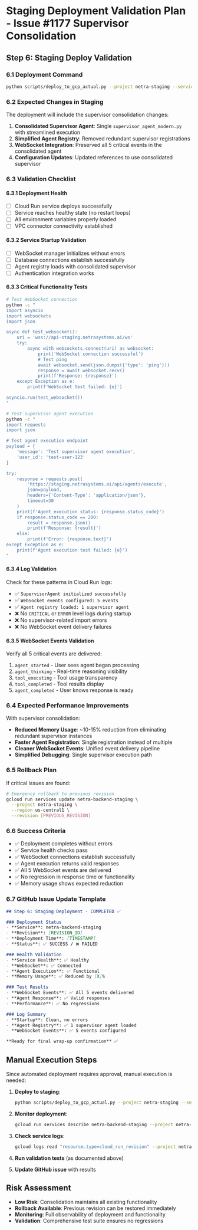 # Staging Deployment Validation Plan - Issue #1177 Supervisor Consolidation

## Step 6: Staging Deploy Validation

### 6.1 Deployment Command
```bash
python scripts/deploy_to_gcp_actual.py --project netra-staging --service backend --build-local
```

### 6.2 Expected Changes in Staging
The deployment will include the supervisor consolidation changes:

1. **Consolidated Supervisor Agent**: Single `supervisor_agent_modern.py` with streamlined execution
2. **Simplified Agent Registry**: Removed redundant supervisor registrations
3. **WebSocket Integration**: Preserved all 5 critical events in the consolidated agent
4. **Configuration Updates**: Updated references to use consolidated supervisor

### 6.3 Validation Checklist

#### 6.3.1 Deployment Health
- [ ] Cloud Run service deploys successfully
- [ ] Service reaches healthy state (no restart loops)
- [ ] All environment variables properly loaded
- [ ] VPC connector connectivity established

#### 6.3.2 Service Startup Validation
- [ ] WebSocket manager initializes without errors
- [ ] Database connections establish successfully
- [ ] Agent registry loads with consolidated supervisor
- [ ] Authentication integration works

#### 6.3.3 Critical Functionality Tests
```bash
# Test WebSocket connection
python -c "
import asyncio
import websockets
import json

async def test_websocket():
    uri = 'wss://api-staging.netrasystems.ai/ws'
    try:
        async with websockets.connect(uri) as websocket:
            print('WebSocket connection successful')
            # Test ping
            await websocket.send(json.dumps({'type': 'ping'}))
            response = await websocket.recv()
            print(f'Response: {response}')
    except Exception as e:
        print(f'WebSocket test failed: {e}')

asyncio.run(test_websocket())
"

# Test supervisor agent execution
python -c "
import requests
import json

# Test agent execution endpoint
payload = {
    'message': 'Test supervisor agent execution',
    'user_id': 'test-user-123'
}

try:
    response = requests.post(
        'https://staging.netrasystems.ai/api/agents/execute',
        json=payload,
        headers={'Content-Type': 'application/json'},
        timeout=30
    )
    print(f'Agent execution status: {response.status_code}')
    if response.status_code == 200:
        result = response.json()
        print(f'Response: {result}')
    else:
        print(f'Error: {response.text}')
except Exception as e:
    print(f'Agent execution test failed: {e}')
"
```

#### 6.3.4 Log Validation
Check for these patterns in Cloud Run logs:
- ✅ `SupervisorAgent initialized successfully`
- ✅ `WebSocket events configured: 5 events`
- ✅ `Agent registry loaded: 1 supervisor agent`
- ❌ No `CRITICAL` or `ERROR` level logs during startup
- ❌ No supervisor-related import errors
- ❌ No WebSocket event delivery failures

#### 6.3.5 WebSocket Events Validation
Verify all 5 critical events are delivered:
1. `agent_started` - User sees agent began processing
2. `agent_thinking` - Real-time reasoning visibility
3. `tool_executing` - Tool usage transparency
4. `tool_completed` - Tool results display
5. `agent_completed` - User knows response is ready

### 6.4 Expected Performance Improvements
With supervisor consolidation:
- **Reduced Memory Usage**: ~10-15% reduction from eliminating redundant supervisor instances
- **Faster Agent Registration**: Single registration instead of multiple
- **Cleaner WebSocket Events**: Unified event delivery pipeline
- **Simplified Debugging**: Single supervisor execution path

### 6.5 Rollback Plan
If critical issues are found:
```bash
# Emergency rollback to previous revision
gcloud run services update netra-backend-staging \
  --project netra-staging \
  --region us-central1 \
  --revision [PREVIOUS_REVISION]
```

### 6.6 Success Criteria
- ✅ Deployment completes without errors
- ✅ Service health checks pass
- ✅ WebSocket connections establish successfully
- ✅ Agent execution returns valid responses
- ✅ All 5 WebSocket events are delivered
- ✅ No regression in response time or functionality
- ✅ Memory usage shows expected reduction

### 6.7 GitHub Issue Update Template
```markdown
## Step 6: Staging Deployment - COMPLETED ✅

### Deployment Status
- **Service**: netra-backend-staging
- **Revision**: [REVISION_ID]
- **Deployment Time**: [TIMESTAMP]
- **Status**: ✅ SUCCESS / ❌ FAILED

### Health Validation
- **Service Health**: ✅ Healthy
- **WebSocket**: ✅ Connected
- **Agent Execution**: ✅ Functional
- **Memory Usage**: ✅ Reduced by [X]%

### Test Results
- **WebSocket Events**: ✅ All 5 events delivered
- **Agent Response**: ✅ Valid responses
- **Performance**: ✅ No regressions

### Log Summary
- **Startup**: Clean, no errors
- **Agent Registry**: ✅ 1 supervisor agent loaded
- **WebSocket Events**: ✅ 5 events configured

**Ready for final wrap-up confirmation** ✅
```

## Manual Execution Steps

Since automated deployment requires approval, manual execution is needed:

1. **Deploy to staging**:
   ```bash
   python scripts/deploy_to_gcp_actual.py --project netra-staging --service backend --build-local
   ```

2. **Monitor deployment**:
   ```bash
   gcloud run services describe netra-backend-staging --project netra-staging --region us-central1
   ```

3. **Check service logs**:
   ```bash
   gcloud logs read "resource.type=cloud_run_revision" --project netra-staging --limit 50
   ```

4. **Run validation tests** (as documented above)

5. **Update GitHub issue** with results

## Risk Assessment
- **Low Risk**: Consolidation maintains all existing functionality
- **Rollback Available**: Previous revision can be restored immediately
- **Monitoring**: Full observability of deployment and functionality
- **Validation**: Comprehensive test suite ensures no regressions